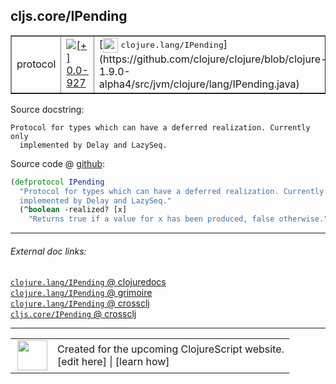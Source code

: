 ## cljs.core/IPending



 <table border="1">
<tr>
<td>protocol</td>
<td><a href="https://github.com/cljsinfo/cljs-api-docs/tree/0.0-927"><img valign="middle" alt="[+] 0.0-927" title="Added in 0.0-927" src="https://img.shields.io/badge/+-0.0--927-lightgrey.svg"></a> </td>
<td>
[<img height="24px" valign="middle" src="http://i.imgur.com/1GjPKvB.png"> <samp>clojure.lang/IPending</samp>](https://github.com/clojure/clojure/blob/clojure-1.9.0-alpha4/src/jvm/clojure/lang/IPending.java)
</td>
</tr>
</table>







Source docstring:

```
Protocol for types which can have a deferred realization. Currently only
  implemented by Delay and LazySeq.
```


Source code @ [github]():

```clj
(defprotocol IPending
  "Protocol for types which can have a deferred realization. Currently only
  implemented by Delay and LazySeq."
  (^boolean -realized? [x]
    "Returns true if a value for x has been produced, false otherwise."))
```

<!--
Repo - tag - source tree - lines:

 <pre>

</pre>

-->

---



###### External doc links:

[`clojure.lang/IPending` @ clojuredocs](http://clojuredocs.org/clojure.lang/IPending)<br>
[`clojure.lang/IPending` @ grimoire](http://conj.io/store/v1/org.clojure/clojure/1.7.0-beta3/clj/clojure.lang/IPending/)<br>
[`clojure.lang/IPending` @ crossclj](http://crossclj.info/fun/clojure.lang/IPending.html)<br>
[`cljs.core/IPending` @ crossclj](http://crossclj.info/fun/cljs.core.cljs/IPending.html)<br>

---

 <table>
<tr><td>
<img valign="middle" align="right" width="48px" src="http://i.imgur.com/Hi20huC.png">
</td><td>
Created for the upcoming ClojureScript website.<br>
[edit here] | [learn how]
</td></tr></table>

[edit here]:https://github.com/cljsinfo/cljs-api-docs/blob/master/cljsdoc/cljs.core/IPending.cljsdoc
[learn how]:https://github.com/cljsinfo/cljs-api-docs/wiki/cljsdoc-files

<!--

This information was too distracting to show to readers, but I'll leave it
commented here since it is helpful to:

- pretty-print the data used to generate this document
- and show how to retrieve that data



The API data for this symbol:

```clj
{:ns "cljs.core",
 :name "IPending",
 :name-encode "IPending",
 :history [["+" "0.0-927"]],
 :type "protocol",
 :clj-equiv {:full-name "clojure.lang/IPending",
             :url "https://github.com/clojure/clojure/blob/clojure-1.9.0-alpha4/src/jvm/clojure/lang/IPending.java"},
 :full-name-encode "cljs.core/IPending",
 :source {:code "(defprotocol IPending\n  \"Protocol for types which can have a deferred realization. Currently only\n  implemented by Delay and LazySeq.\"\n  (^boolean -realized? [x]\n    \"Returns true if a value for x has been produced, false otherwise.\"))",
          :title "Source code",
          :repo "clojurescript",
          :tag "r1.9.36",
          :filename "src/main/cljs/cljs/core.cljs",
          :lines [659 663],
          :url "https://github.com/clojure/clojurescript/blob/r1.9.36/src/main/cljs/cljs/core.cljs#L659-L663"},
 :methods [{:name "-realized?",
            :signature ["[x]"],
            :docstring "Returns true if a value for x has been produced, false otherwise."}],
 :full-name "cljs.core/IPending",
 :docstring "Protocol for types which can have a deferred realization. Currently only\n  implemented by Delay and LazySeq.",
 :cljsdoc-url "https://github.com/cljsinfo/cljs-api-docs/blob/master/cljsdoc/cljs.core/IPending.cljsdoc"}

```

Retrieve the API data for this symbol:

```clj
;; from Clojure REPL
(require '[clojure.edn :as edn])
(-> (slurp "https://raw.githubusercontent.com/cljsinfo/cljs-api-docs/catalog/cljs-api.edn")
    (edn/read-string)
    (get-in [:symbols "cljs.core/IPending"]))
```

-->
